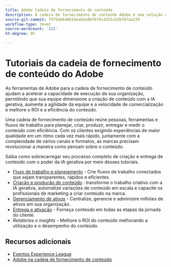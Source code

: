 ```yaml
---
title: Adobe Cadeia de fornecimento de conteúdo
description: A cadeia de fornecimento de conteúdo Adobe é uma solução completa para acelerar e simplificar sua cadeia de fornecimento de conteúdo com IA gerativa e automação inteligente.
source-git-commit: f979dd648619ea01e8bf6f0c4355cb3b707aa239
workflow-type: tm+mt
source-wordcount: '221'
ht-degree: 0%

---
```



# Tutoriais da cadeia de fornecimento de conteúdo do Adobe

As ferramentas de Adobe para a cadeia de fornecimento de conteúdo ajudam a acelerar a capacidade de execução de sua organização, permitindo que sua equipe dimensione a criação de conteúdo com a IA gerativa, aumente a agilidade da equipe e a velocidade de comercialização e melhore o ROI e a eficiência do conteúdo.

Uma cadeia de fornecimento de conteúdo reúne pessoas, ferramentas e fluxos de trabalho para planejar, criar, produzir, entregar e medir o conteúdo com eficiência. Com os clientes exigindo experiências de maior qualidade em um ritmo cada vez mais rápido, juntamente com a complexidade de vários canais e formatos, as marcas precisam revolucionar a maneira como pensam sobre o conteúdo.

Saiba como sobrecarregar seu processo completo de criação e entrega de conteúdo com o poder da IA gerativa por meio desses tutoriais.


* [Fluxo de trabalho e planejamento](workflow-and-planning.md) - Crie fluxos de trabalho conectados que sejam transparentes, rápidos e eficientes.
* [Criação e produção de conteúdo](content-creation-and-production.md) : transforme o trabalho criativo com a IA gerativa, automatize variações de conteúdo em escala e capacite os profissionais de marketing a criar conteúdo na marca.
* [Gerenciamento de ativos](asset-management.md) - Centralize, gerencie e administre milhões de ativos em sua organização.
* [Entrega e ativação](delivery-and-activation.md) - Forneça conteúdo em todas as etapas da jornada do cliente.
* *Relatórios e insights* - Melhore o ROI do conteúdo melhorando a utilização e o desempenho do conteúdo.

<!-- * [Reporting and Insights](reporting-and-insights.md) - Enhance content ROI by improving content usage and performance. -->

## Recursos adicionais

* [Eventos Experience League](https://experienceleague.adobe.com/events/)
* [Adobe na cadeia de fornecimento de conteúdo](https://business.adobe.com/resources/webinars/adobe-on-the-content-supply-chain.html)
